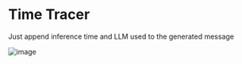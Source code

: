 # Time Tracer
Just append inference time and LLM used to the generated message

![image](https://github.com/user-attachments/assets/7dca41de-113e-4889-bfa2-436ab087b029)

